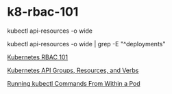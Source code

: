 # k8-rbac-101

kubectl api-resources -o wide

kubectl api-resources -o wide | grep -E "^deployments"

[Kubernetes RBAC 101](https://www.magalix.com/blog/kubernetes-rbac-101)

[Kubernetes API Groups, Resources, and Verbs](https://trstringer.com/Kubernetes-API-groups-resources-verbs/)

[Running kubectl Commands From Within a Pod](https://trstringer.com/kubectl-from-within-pod/)

